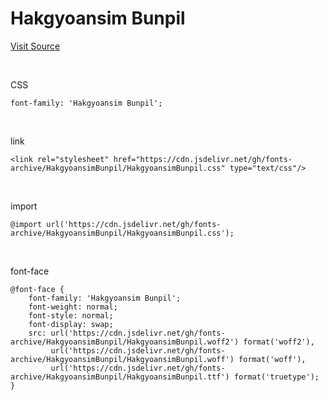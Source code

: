 # Hakgyoansim Bunpil

[Visit Source](https://copyright.keris.or.kr/idx)

&nbsp;

CSS

```
font-family: 'Hakgyoansim Bunpil';
```

&nbsp;

link

```
<link rel="stylesheet" href="https://cdn.jsdelivr.net/gh/fonts-archive/HakgyoansimBunpil/HakgyoansimBunpil.css" type="text/css"/>
```

&nbsp;

import

```
@import url('https://cdn.jsdelivr.net/gh/fonts-archive/HakgyoansimBunpil/HakgyoansimBunpil.css');
```

&nbsp;

font-face

```
@font-face {
    font-family: 'Hakgyoansim Bunpil';
    font-weight: normal;
    font-style: normal;
    font-display: swap;
    src: url('https://cdn.jsdelivr.net/gh/fonts-archive/HakgyoansimBunpil/HakgyoansimBunpil.woff2') format('woff2'),
         url('https://cdn.jsdelivr.net/gh/fonts-archive/HakgyoansimBunpil/HakgyoansimBunpil.woff') format('woff'),
         url('https://cdn.jsdelivr.net/gh/fonts-archive/HakgyoansimBunpil/HakgyoansimBunpil.ttf') format('truetype');
}
```
